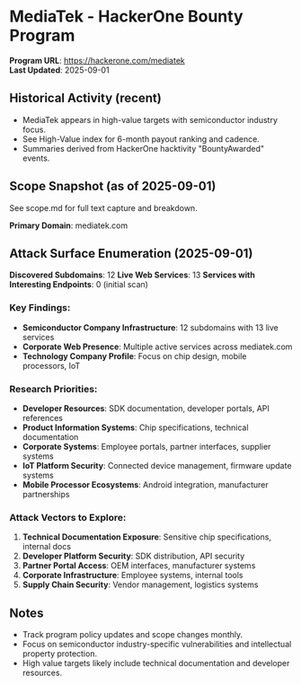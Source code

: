 # MediaTek - HackerOne Bounty Program

**Program URL**: https://hackerone.com/mediatek  
**Last Updated**: 2025-09-01  

## Historical Activity (recent)

- MediaTek appears in high-value targets with semiconductor industry focus.
- See High-Value index for 6-month payout ranking and cadence.
- Summaries derived from HackerOne hacktivity "BountyAwarded" events.

## Scope Snapshot (as of 2025-09-01)

See scope.md for full text capture and breakdown.

**Primary Domain**: mediatek.com

## Attack Surface Enumeration (2025-09-01)

**Discovered Subdomains**: 12
**Live Web Services**: 13
**Services with Interesting Endpoints**: 0 (initial scan)

### Key Findings:
- **Semiconductor Company Infrastructure**: 12 subdomains with 13 live services
- **Corporate Web Presence**: Multiple active services across mediatek.com
- **Technology Company Profile**: Focus on chip design, mobile processors, IoT

### Research Priorities:
- **Developer Resources**: SDK documentation, developer portals, API references
- **Product Information Systems**: Chip specifications, technical documentation
- **Corporate Systems**: Employee portals, partner interfaces, supplier systems
- **IoT Platform Security**: Connected device management, firmware update systems
- **Mobile Processor Ecosystems**: Android integration, manufacturer partnerships

### Attack Vectors to Explore:
1. **Technical Documentation Exposure**: Sensitive chip specifications, internal docs
2. **Developer Platform Security**: SDK distribution, API security
3. **Partner Portal Access**: OEM interfaces, manufacturer systems
4. **Corporate Infrastructure**: Employee systems, internal tools
5. **Supply Chain Security**: Vendor management, logistics systems

## Notes

- Track program policy updates and scope changes monthly.
- Focus on semiconductor industry-specific vulnerabilities and intellectual property protection.
- High value targets likely include technical documentation and developer resources.
